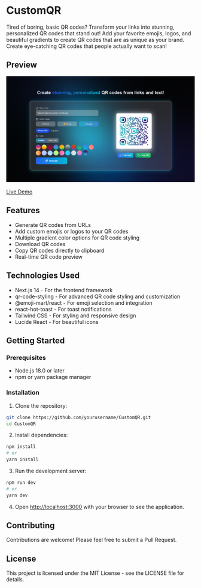 # CustomQR

Tired of boring, basic QR codes? Transform your links into stunning, personalized QR codes that stand out! Add your favorite emojis, logos, and beautiful gradients to create QR codes that are as unique as your brand. Create eye-catching QR codes that people actually want to scan!

## Preview

![Custom QR Code Preview](/client/public/assests/image.png)

[Live Demo](https://custom-qr-seven.vercel.app/)

## Features

- Generate QR codes from URLs
- Add custom emojis or logos to your QR codes
- Multiple gradient color options for QR code styling
- Download QR codes 
- Copy QR codes directly to clipboard
- Real-time QR code preview

## Technologies Used

- Next.js 14 - For the frontend framework
- qr-code-styling - For advanced QR code styling and customization
- @emoji-mart/react - For emoji selection and integration
- react-hot-toast - For toast notifications
- Tailwind CSS - For styling and responsive design
- Lucide React - For beautiful icons

## Getting Started

### Prerequisites

- Node.js 18.0 or later
- npm or yarn package manager

### Installation

1. Clone the repository:
```bash
git clone https://github.com/yourusername/CustomQR.git
cd CustomQR
```

2. Install dependencies:
```bash
npm install
# or
yarn install
```

3. Run the development server:
```bash
npm run dev
# or
yarn dev
```

4. Open [http://localhost:3000](http://localhost:3000) with your browser to see the application.


## Contributing

Contributions are welcome! Please feel free to submit a Pull Request.

## License

This project is licensed under the MIT License - see the LICENSE file for details.
